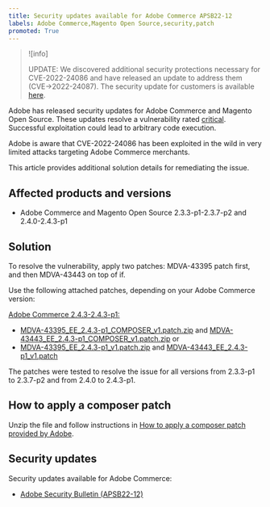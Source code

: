 ```yaml
---
title: Security updates available for Adobe Commerce APSB22-12
labels: Adobe Commerce,Magento Open Source,security,patch
promoted: True
---
```


>![info]
>
>UPDATE: We discovered additional security protections necessary for CVE-2022-24086 and have released an update to address them (CVE->2022-24087). The security update for customers is available [here](https://helpx.adobe.com/security/products/magento/apsb22-12.html).


Adobe has released security updates for Adobe Commerce and Magento Open Source. These updates resolve a vulnerability rated [critical](https://helpx.adobe.com/security/severity-ratings.html). Successful exploitation could lead to arbitrary code execution.

Adobe is aware that CVE-2022-24086 has been exploited in the wild in very limited attacks targeting Adobe Commerce merchants.

This article provides additional solution details for remediating the issue.

## Affected products and versions

* Adobe Commerce and Magento Open Source 2.3.3-p1-2.3.7-p2 and 2.4.0-2.4.3-p1

## Solution

To resolve the vulnerability, apply two patches: MDVA-43395 patch first, and then MDVA-43443 on top of if.

Use the following attached patches, depending on your Adobe Commerce version:

<ins>Adobe Commerce 2.4.3-2.4.3-p1:</ins>

* [MDVA-43395_EE_2.4.3-p1_COMPOSER_v1.patch.zip](assets/MDVA-43395_EE_2.4.3-p1_COMPOSER_v1.patch.zip) and [MDVA-43443_EE_2.4.3-p1_COMPOSER_v1.patch.zip](assets/MDVA-43443_EE_2.4.3-p1_COMPOSER_v1.patch.zip)
   or
* [MDVA-43395_EE_2.4.3-p1_v1.patch.zip](assets/MDVA-43395_EE_2.4.3-p1_v1.patch.zip) and [MDVA-43443_EE_2.4.3-p1_v1.patch](assets/MDVA-43443_EE_2.4.3-p1_v1.patch.zip)


The patches were tested to resolve the issue for all versions from 2.3.3-p1 to 2.3.7-p2 and from 2.4.0 to 2.4.3-p1.

## How to apply a composer patch

Unzip the file and follow instructions in [How to apply a composer patch provided by Adobe](https://support.magento.com/hc/en-us/articles/360028367731).

## Security updates

Security updates available for Adobe Commerce:

* [Adobe Security Bulletin (APSB22-12)](https://helpx.adobe.com/security/products/magento/apsb22-12.html)
